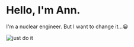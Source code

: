 # Hello, I'm Ann.
I'm a nuclear engineer.
But I want to change it...😀

![just do it](https://drive.google.com/file/d/1RlCKb23npPenwhkz4I7fCEhxww18HL1C/view?usp=drive_link)